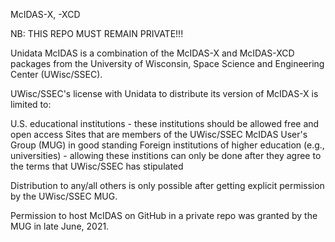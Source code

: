 McIDAS-X, -XCD

NB: THIS REPO MUST REMAIN PRIVATE!!!

Unidata McIDAS is a combination of the McIDAS-X and McIDAS-XCD packages from the University
of Wisconsin, Space Science and Engineering Center (UWisc/SSEC).

UWisc/SSEC's license with Unidata to distribute its version of McIDAS-X is limited to:

  U.S. educational institutions - these institutions should be allowed free and open access
  Sites that are members of the UWisc/SSEC McIDAS User's Group (MUG) in good standing
  Foreign institutions of higher education (e.g., universities) - allowing these institions
    can only be done after they agree to the terms that UWisc/SSEC has stipulated
  
  Distribution to any/all others is only possible after getting explicit permission by the
  UWisc/SSEC MUG.
  
Permission to host McIDAS on GitHub in a private repo was granted by the MUG in late
June, 2021.
